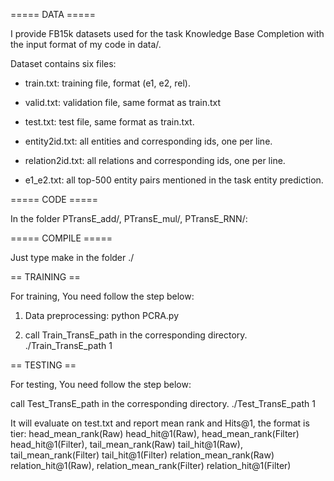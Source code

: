 ===== DATA =====

I provide FB15k  datasets used for the task Knowledge Base Completion with the input format of my code in data/.

Dataset contains six files:



+ train.txt: training file, format (e1, e2, rel).

+ valid.txt: validation file, same format as train.txt

+ test.txt: test file, same format as train.txt.

+ entity2id.txt: all entities and corresponding ids, one per line.

+ relation2id.txt: all relations and corresponding ids, one per line.

+ e1_e2.txt: all top-500 entity pairs mentioned in the task entity prediction.



===== CODE =====

In the folder PTransE_add/, PTransE_mul/, PTransE_RNN/:



===== COMPILE =====

Just type make in the folder ./



== TRAINING ==

For training, You need follow the step below:

1. Data preprocessing: python PCRA.py

2. call Train_TransE_path in the corresponding directory.
	./Train_TransE_path 1


== TESTING ==

For testing, You need follow the step below:

call Test_TransE_path in the corresponding directory.
	./Test_TransE_path 1

It will evaluate on test.txt and report mean rank and Hits@1, the format is 
tier: head_mean_rank(Raw) head_hit@1(Raw), head_mean_rank(Filter) head_hit@1(Filter), tail_mean_rank(Raw) tail_hit@1(Raw), tail_mean_rank(Filter) tail_hit@1(Filter)
relation_mean_rank(Raw) relation_hit@1(Raw), relation_mean_rank(Filter) relation_hit@1(Filter)


